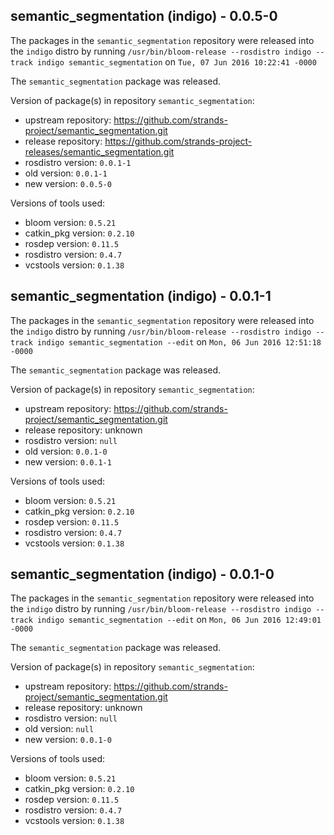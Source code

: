 ## semantic_segmentation (indigo) - 0.0.5-0

The packages in the `semantic_segmentation` repository were released into the `indigo` distro by running `/usr/bin/bloom-release --rosdistro indigo --track indigo semantic_segmentation` on `Tue, 07 Jun 2016 10:22:41 -0000`

The `semantic_segmentation` package was released.

Version of package(s) in repository `semantic_segmentation`:

- upstream repository: https://github.com/strands-project/semantic_segmentation.git
- release repository: https://github.com/strands-project-releases/semantic_segmentation.git
- rosdistro version: `0.0.1-1`
- old version: `0.0.1-1`
- new version: `0.0.5-0`

Versions of tools used:

- bloom version: `0.5.21`
- catkin_pkg version: `0.2.10`
- rosdep version: `0.11.5`
- rosdistro version: `0.4.7`
- vcstools version: `0.1.38`


## semantic_segmentation (indigo) - 0.0.1-1

The packages in the `semantic_segmentation` repository were released into the `indigo` distro by running `/usr/bin/bloom-release --rosdistro indigo --track indigo semantic_segmentation --edit` on `Mon, 06 Jun 2016 12:51:18 -0000`

The `semantic_segmentation` package was released.

Version of package(s) in repository `semantic_segmentation`:

- upstream repository: https://github.com/strands-project/semantic_segmentation.git
- release repository: unknown
- rosdistro version: `null`
- old version: `0.0.1-0`
- new version: `0.0.1-1`

Versions of tools used:

- bloom version: `0.5.21`
- catkin_pkg version: `0.2.10`
- rosdep version: `0.11.5`
- rosdistro version: `0.4.7`
- vcstools version: `0.1.38`


## semantic_segmentation (indigo) - 0.0.1-0

The packages in the `semantic_segmentation` repository were released into the `indigo` distro by running `/usr/bin/bloom-release --rosdistro indigo --track indigo semantic_segmentation --edit` on `Mon, 06 Jun 2016 12:49:01 -0000`

The `semantic_segmentation` package was released.

Version of package(s) in repository `semantic_segmentation`:

- upstream repository: https://github.com/strands-project/semantic_segmentation.git
- release repository: unknown
- rosdistro version: `null`
- old version: `null`
- new version: `0.0.1-0`

Versions of tools used:

- bloom version: `0.5.21`
- catkin_pkg version: `0.2.10`
- rosdep version: `0.11.5`
- rosdistro version: `0.4.7`
- vcstools version: `0.1.38`


